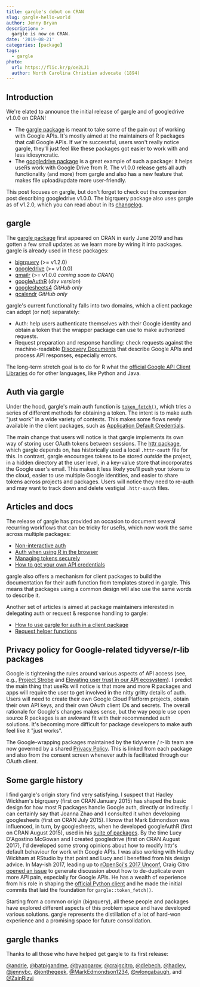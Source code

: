 ```yaml
---
title: gargle's debut on CRAN
slug: gargle-hello-world
author: Jenny Bryan
description: >
  gargle is now on CRAN.
date: '2019-08-21'
categories: [package]
tags:
  - gargle
photo:
  url: https://flic.kr/p/oe2LJ1
  author: North Carolina Christian advocate (1894)
---
```




## Introduction

We're elated to announce the initial release of gargle and of googledrive v1.0.0 on CRAN!

  * The [gargle package](https://gargle.r-lib.org) is meant to take some of the pain out of working with Google APIs. It's mostly aimed at the maintainers of R packages that call Google APIs. If we're successful, users won't really notice gargle, they'll just feel like these packages got easier to work with and less idiosyncratic.
  * The [googledrive package](https://googledrive.tidyverse.org) is a great example of such a package: it helps useRs work with Google Drive from R. The v1.0.0 release gets all auth functionality (and more) from gargle and also has a new feature that makes file upload/update more user-friendly.
  
This post focuses on gargle, but don't forget to check out the companion post describing googledrive v1.0.0. The bigrquery package also uses gargle as of v1.2.0, which you can read about in its [changelog](https://bigrquery.r-dbi.org/news/index.html#bigrquery-1-2-0).
  
## gargle

The [gargle package](https://gargle.r-lib.org) first appeared on CRAN in early June 2019 and has gotten a few small updates as we learn more by wiring it into packages. gargle is already used in these packages:

  * [bigrquery](https://bigrquery.r-dbi.org) (>= v1.2.0)
  * [googledrive](https://googledrive.tidyverse.org) (>= v1.0.0)
  * [gmailr](https://gmailr.r-lib.org) (>= v1.0.0 *coming soon to CRAN*)
  * [googleAuthR](https://code.markedmondson.me/googleAuthR/) (*dev version*)
  * [googlesheets4](https://googlesheets4.tidyverse.org) *GitHub only*
  * [gcalendr](https://andrie.github.io/gcalendr/) *GitHub only*

gargle's current functionality falls into two domains, which a client package can adopt (or not) separately:

  * Auth: help users authenticate themselves with their Google identity and
    obtain a token that the wrapper package can use to make authorized requests.
  * Request preparation and response handling: check requests against the
    machine-readable [Discovery Documents](https://developers.google.com/discovery/v1/reference/apis)
    that describe Google APIs and process API responses, especially errors.
    
The long-term stretch goal is to do for R what the [official Google API Client Libraries](https://developers.google.com/api-client-library/) do for other languages, like Python and Java.

## Auth via gargle

Under the hood, gargle's main auth function is [`token_fetch()`](https://gargle.r-lib.org/articles/how-gargle-gets-tokens.html), which tries a series of different methods for obtaining a token. The intent is to make auth "just work" in a wide variety of contexts. This makes some flows newly available in the client packages, such as [Application Default Credentials](https://www.jhanley.com/google-cloud-application-default-credentials/).

The main change that users will notice is that gargle implements its own way of storing user OAuth tokens between sessions. The [httr package](https://httr.r-lib.org), which gargle depends on, has historically used a local `.httr-oauth` file for this. In contrast, gargle encourages tokens to be stored *outside* the project, in a hidden directory at the user level, in a key-value store that incorporates the Google user's email. This makes it less likely you'll push your tokens to the cloud, easier to use multiple Google identities, and easier to share tokens across projects and packages. Users will notice they need to re-auth and may want to track down and delete vestigial `.httr-oauth` files.

## Articles and docs

The release of gargle has provided an occasion to document several recurring workflows that can be tricky for useRs, which now work the same across multiple packages:

  * [Non-interactive auth](https://gargle.r-lib.org/articles/non-interactive-auth.html)
  * [Auth when using R in the browser](https://gargle.r-lib.org/articles/auth-from-web.html)
  * [Managing tokens securely](https://gargle.r-lib.org/articles/articles/managing-tokens-securely.html)
  * [How to get your own API credentials](https://gargle.r-lib.org/articles/get-api-credentials.html)
  
gargle also offers a mechanism for client packages to build the documentation for their auth function from templates stored in gargle. This means that packages using a common design will also use the same words to describe it.
  
Another set of articles is aimed at package maintainers interested in delegating auth or request & response handling to gargle:

  * [How to use gargle for auth in a client package](https://gargle.r-lib.org/articles/gargle-auth-in-client-package.html)
  * [Request helper functions](https://gargle.r-lib.org/articles/request-helper-functions.html)
  
## Privacy policy for Google-related tidyverse/r-lib packages

Google is tightening the rules around various aspects of API access (see, e.g., [Project Strobe](https://www.blog.google/technology/safety-security/project-strobe/) and [Elevating user trust in our API ecosystem](https://cloud.google.com/blog/products/g-suite/elevating-user-trust-in-our-api-ecosystems)). I predict the main thing that useRs will notice is that more and more R packages and apps will require the user to get involved in the nitty gritty details of auth. Users will need to create their own Google Cloud Platform projects, obtain their own API keys, and their own OAuth client IDs and secrets. The overall rationale for Google's changes makes sense, but the way people use open source R packages is an awkward fit with their recommended auth solutions. It's becoming more difficult for package developers to make auth feel like it "just works".

The Google-wrapping packages maintained by the tidyverse / r-lib team are now governed by a shared [Privacy Policy](https://www.tidyverse.org/google_privacy_policy/). This is linked from each package and also from the consent screen whenever auth is facilitated through our OAuth client.

## Some gargle history

I find gargle's origin story find very satisfying. I suspect that Hadley Wickham's bigrquery (first on CRAN January 2015) has shaped the basic design for how most R packages handle Google auth, directly or indirectly. I can certainly say that Joanna Zhao and I consulted it when developing googlesheets (first on CRAN July 2015). I know that Mark Edmondson was influenced, in turn, by googlesheets, when he developed googleAuthR (first on CRAN August 2015), used in his [suite of packages](https://code.markedmondson.me/r-packages/). By the time Lucy D'Agostino McGowan and I created googledrive (first on CRAN August 2017), I'd developed some strong opinions about how to modify httr's default behaviour for work with Google APIs. I was also working with Hadley Wickham at RStudio by that point and Lucy and I benefited from his design advice. In May-ish 2017, leading up to [rOpenSci's 2017 Unconf](https://unconf17.ropensci.org), Craig Citro [opened an issue](https://github.com/ropensci/unconf17/issues/85) to generate discussion about how to de-duplicate even more API pain, especially for Google APIs. He has a wealth of experience from his role in shaping the [official Python client](https://developers.google.com/api-client-library/) and he made the initial commits that laid the foundation for `gargle::token_fetch()`.

Starting from a common origin (bigrquery), all these people and packages have explored different aspects of this problem space and have developed various solutions. gargle represents the distillation of a lot of hard-won experience and a promising space for future consolidation.

## gargle thanks

Thanks to all those who have helped get gargle to its first release:

[&#x0040;andrie](https://github.com/andrie), [&#x0040;batpigandme](https://github.com/batpigandme), [&#x0040;byapparov](https://github.com/byapparov), [&#x0040;craigcitro](https://github.com/craigcitro), [&#x0040;dlebech](https://github.com/dlebech), [&#x0040;hadley](https://github.com/hadley), [&#x0040;jennybc](https://github.com/jennybc), [&#x0040;jonthegeek](https://github.com/jonthegeek), [&#x0040;MarkEdmondson1234](https://github.com/MarkEdmondson1234), [&#x0040;wlongabaugh](https://github.com/wlongabaugh), and [&#x0040;ZainRizvi](https://github.com/ZainRizvi)
